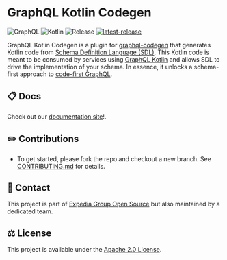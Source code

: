 # GraphQL Kotlin Codegen

![GraphQL](https://img.shields.io/badge/-GraphQL-E10098?style=for-the-badge&logo=graphql&logoColor=white)
![Kotlin](https://img.shields.io/badge/kotlin-%237F52FF.svg?style=for-the-badge&logo=kotlin&logoColor=%23600C9C)
![Release](https://github.com/ExpediaGroup/graphql-kotlin-codegen/workflows/Publish/badge.svg)
<a href="https://github.com/ExpediaGroup/graphql-kotlin-codegen/releases/latest"><img alt="latest-release" src="https://img.shields.io/github/v/release/ExpediaGroup/graphql-kotlin-codegen"/></a>

GraphQL Kotlin Codegen is a plugin for [graphql-codegen](https://the-guild.dev/graphql/codegen) that generates Kotlin code from
[Schema Definition Language (SDL)](https://www.apollographql.com/tutorials/lift-off-part1/03-schema-definition-language-sdl).
This Kotlin code is meant to be consumed by services using [GraphQL Kotlin](https://opensource.expediagroup.com/graphql-kotlin/docs/) and allows SDL to drive the implementation of your schema.
In essence, it unlocks a schema-first approach to [code-first GraphQL](https://www.apollographql.com/blog/schema-first-vs-code-only-graphql).

## 📋 Docs

Check out our <a href="https://opensource.expediagroup.com/graphql-kotlin-codegen/" target="_blank">documentation site</a>!.

## ✏️ Contributions

- To get started, please fork the repo and checkout a new branch. See [CONTRIBUTING.md](./CONTRIBUTING.md) for details.

## 👥 Contact

This project is part of [Expedia Group Open Source](https://expediagroup.github.io) but also maintained by a dedicated team.

## ⚖️ License

This project is available under the [Apache 2.0 License](./LICENSE).
